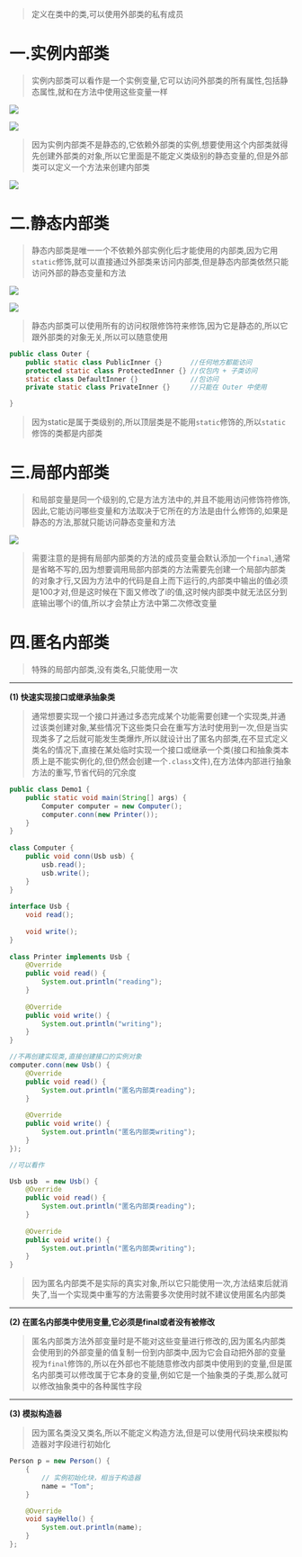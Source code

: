 
>定义在类中的类,可以使用外部类的私有成员


# 一.实例内部类

>实例内部类可以看作是一个实例变量,它可以访问外部类的所有属性,包括静态属性,就和在方法中使用这些变量一样

![](images/内部类(简略版)/file-20250412231543.png)

![](images/内部类(简略版)/file-20250412231555.png)

>因为实例内部类不是静态的,它依赖外部类的实例,想要使用这个内部类就得先创建外部类的对象,所以它里面是不能定义类级别的静态变量的,但是外部类可以定义一个方法来创建内部类

![](images/内部类(简略版)/file-20250412232057.png)

# 二.静态内部类

>静态内部类是唯一一个不依赖外部实例化后才能使用的内部类,因为它用`static`修饰,就可以直接通过外部类来访问内部类,但是静态内部类依然只能访问外部的静态变量和方法

![](images/内部类(简略版)/file-20250412224725.png)

![](images/内部类(简略版)/file-20250412224738.png)

>静态内部类可以使用所有的访问权限修饰符来修饰,因为它是静态的,所以它跟外部类的对象无关,所以可以随意使用

```Java
public class Outer {
    public static class PublicInner {}       //任何地方都能访问
    protected static class ProtectedInner {} //仅包内 + 子类访问
    static class DefaultInner {}             //包访问
    private static class PrivateInner {}     //只能在 Outer 中使用

}
```

>因为static是属于类级别的,所以顶层类是不能用`static`修饰的,所以`static`修饰的类都是内部类


# 三.局部内部类

>和局部变量是同一个级别的,它是方法方法中的,并且不能用访问修饰符修饰,因此,它能访问哪些变量和方法取决于它所在的方法是由什么修饰的,如果是静态的方法,那就只能访问静态变量和方法


![](images/内部类(简略版)/file-20250412233946.png)

>需要注意的是拥有局部内部类的方法的成员变量会默认添加一个`final`,通常是省略不写的,因为想要调用局部内部类的方法需要先创建一个局部内部类的对象才行,又因为方法中的代码是自上而下运行的,内部类中输出的值必须是100才对,但是这时候在下面又修改了i的值,这时候内部类中就无法区分到底输出哪个i的值,所以才会禁止方法中第二次修改变量

# 四.匿名内部类

>特殊的局部内部类,没有类名,只能使用一次

****

**(1) 快速实现接口或继承抽象类**

>通常想要实现一个接口并通过多态完成某个功能需要创建一个实现类,并通过该类创建对象,某些情况下这些类只会在重写方法时使用到一次,但是当实现类多了之后就可能发生类爆炸,所以就设计出了匿名内部类,在不显式定义类名的情况下,直接在某处临时实现一个接口或继承一个类(接口和抽象类本质上是不能实例化的,但仍然会创建一个`.class`文件),在方法体内部进行抽象方法的重写,节省代码的冗余度

```Java
public class Demo1 {  
    public static void main(String[] args) {  
        Computer computer = new Computer();  
        computer.conn(new Printer());  
    }  
}  
  
class Computer {  
    public void conn(Usb usb) {  
        usb.read();  
        usb.write();  
    }  
}  
  
interface Usb {  
    void read();  
  
    void write();  
}  
  
class Printer implements Usb {  
    @Override  
    public void read() {  
        System.out.println("reading");  
    }  
  
    @Override  
    public void write() {  
        System.out.println("writing");  
    }  
}
```

```Java
//不再创建实现类,直接创建接口的实例对象
computer.conn(new Usb() {  
    @Override  
    public void read() {  
        System.out.println("匿名内部类reading");  
    }  
  
    @Override  
    public void write() {  
        System.out.println("匿名内部类writing");  
    }  
});

//可以看作

Usb usb  = new Usb() {  
    @Override  
    public void read() {  
        System.out.println("匿名内部类reading");  
    }  
  
    @Override  
    public void write() {  
        System.out.println("匿名内部类writing");  
    }  
}
```

>因为匿名内部类不是实际的真实对象,所以它只能使用一次,方法结束后就消失了,当一个实现类中重写的方法需要多次使用时就不建议使用匿名内部类

****

**(2) 在匿名内部类中使用变量,它必须是final或者没有被修改**

>匿名内部类方法外部变量时是不能对这些变量进行修改的,因为匿名内部类会使用到的外部变量的值复制一份到内部类中,因为它会自动把外部的变量视为`final`修饰的,所以在外部也不能随意修改内部类中使用到的变量,但是匿名内部类可以修改属于它本身的变量,例如它是一个抽象类的子类,那么就可以修改抽象类中的各种属性字段

****

**(3) 模拟构造器**

>因为匿名类没又类名,所以不能定义构造方法,但是可以使用代码块来模拟构造器对字段进行初始化

```Java
Person p = new Person() {
    {
        // 实例初始化块，相当于构造器
        name = "Tom";
    }

    @Override
    void sayHello() {
        System.out.println(name);
    }
};
```